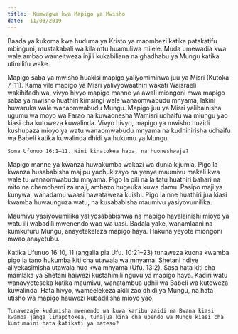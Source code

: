 ```yaml
---
title:  Kumwagwa kwa Mapigo ya Mwisho
date:  11/03/2019
---
```


Baada ya kukoma kwa huduma ya Kristo ya maombezi katika patakatifu mbinguni, mustakabali wa kila mtu huamuliwa milele. Muda umewadia kwa wale ambao wameitweza injili kukabiliana na ghadhabu ya Mungu katika utimilifu wake.

Mapigo saba ya mwisho huakisi mapigo yaliyomiminwa juu ya Misri (Kutoka 7–11). Kama vile mapigo ya Misri yalivyowaathiri wakati Waisraeli wakihifadhiwa, vivyo hivyo mapigo manne ya awali miongoni mwa mapigo saba ya mwisho huathiri kimsingi wale wanaomwabudu mnyama, lakini huwaruka wale wanaomwabudu Mungu. Mapigo juu ya Misri yalibainisha ugumu wa moyo wa Farao na kuwaonesha Wamisri udhaifu wa miungu yao kiasi cha kutoweza kuwalinda. Vivyo hivyo, mapigo ya mwisho huzidi kushupaza mioyo ya watu wanaomwabudu mnyama na kudhihirisha udhaifu wa Babeli katika kuwalinda dhidi ya hukumu ya Mungu.

`Soma Ufunuo 16:1–11. Nini kinatokea hapa, na huoneshwaje?`

Mapigo manne ya kwanza huwakumba wakazi wa dunia kijumla. Pigo la kwanza husababisha majipu yachukizayo na yenye maumivu makali kwa wale tu wanaomwabudu mnyama. Pigo la pili na la tatu huathiri bahari na mito na chemchemi za maji, ambazo hugeuka kuwa damu. Pasipo maji ya kunywa, wanadamu waasi hawataweza kuishi. Pigo la nne huathiri jua kiasi kwamba huwaunguza watu, na kusababisha maumivu yasiyovumilika.

Maumivu yasiyovumilika yaliyosababishwa na mapigo hayalainishi mioyo ya watu ili wabadili mwenendo wao wa uasi. Badala yake, wanamlaani na kumkufuru Mungu, anayetekeleza mapigo haya. Hakuna yeyote miongoni mwao anayetubu.

Katika Ufunuo 16:10, 11 (angalia pia Ufu. 10:21–23) tunaweza kuona kwamba pigo la tano hukumba kiti cha utawala wa mnyama. Shetani ndiye aliyekasimisha utawala huo kwa mnyama (Ufu. 13:2). Sasa hata kiti cha mamlaka ya Shetani haiwezi kustahimili nguvu ya mapigo haya. Kadiri watu wanavyoteseka katika maumivu, wanatambua udhii wa Babeli wa kutoweza kuwalinda. Hata hivyo, wameelekeza akili zao dhidi ya Mungu, na hata utisho wa mapigo hauwezi kubadilisha mioyo yao.

`Tunawezaje kudumisha mwenendo wa kuwa karibu zaidi na Bwana kiasi kwamba janga linapotokea, tunajua kina cha upendo wa Mungu kiasi cha kumtumaini hata katikati ya mateso?`